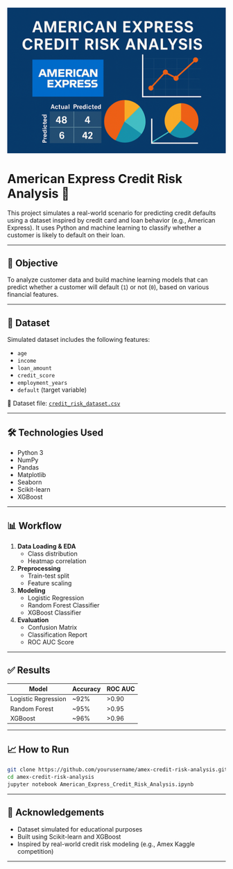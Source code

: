 ![Banner](banner.png)

# American Express Credit Risk Analysis 🏦

This project simulates a real-world scenario for predicting credit defaults using a dataset inspired by credit card and loan behavior (e.g., American Express). It uses Python and machine learning to classify whether a customer is likely to default on their loan.

---

## 📌 Objective

To analyze customer data and build machine learning models that can predict whether a customer will default (`1`) or not (`0`), based on various financial features.

---

## 📁 Dataset

Simulated dataset includes the following features:

- `age`
- `income`
- `loan_amount`
- `credit_score`
- `employment_years`
- `default` (target variable)

📄 Dataset file: [`credit_risk_dataset.csv`](./credit_risk_dataset.csv)

---

## 🛠️ Technologies Used

- Python 3
- NumPy
- Pandas
- Matplotlib
- Seaborn
- Scikit-learn
- XGBoost

---

## 📊 Workflow

1. **Data Loading & EDA**
   - Class distribution
   - Heatmap correlation
2. **Preprocessing**
   - Train-test split
   - Feature scaling
3. **Modeling**
   - Logistic Regression
   - Random Forest Classifier
   - XGBoost Classifier
4. **Evaluation**
   - Confusion Matrix
   - Classification Report
   - ROC AUC Score

---

## ✅ Results

| Model              | Accuracy | ROC AUC |
|-------------------|----------|---------|
| Logistic Regression | ~92%     | >0.90   |
| Random Forest       | ~95%     | >0.95   |
| XGBoost             | ~96%     | >0.96   |

---

## 📈 How to Run

```bash
git clone https://github.com/yourusername/amex-credit-risk-analysis.git
cd amex-credit-risk-analysis
jupyter notebook American_Express_Credit_Risk_Analysis.ipynb
```

---

## 🙌 Acknowledgements

- Dataset simulated for educational purposes
- Built using Scikit-learn and XGBoost
- Inspired by real-world credit risk modeling (e.g., Amex Kaggle competition)

---
